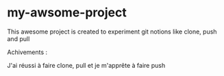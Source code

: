 # my-awsome-project

 This awesome project is created to experiment git notions like clone, push and pull

 Achivements :
  

  J'ai réussi à faire clone, pull et je m'apprête à faire push
